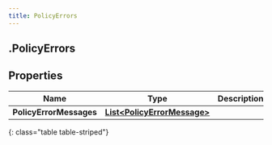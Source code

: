 ```yaml
---
title: PolicyErrors
---
```

## .PolicyErrors

## Properties

|Name | Type | Description | Notes|
|------------ | ------------- | ------------- | -------------|
| **PolicyErrorMessages** | [**List&lt;PolicyErrorMessage&gt;**](PolicyErrorMessage.html) |  | [optional] |
{: class="table table-striped"}


